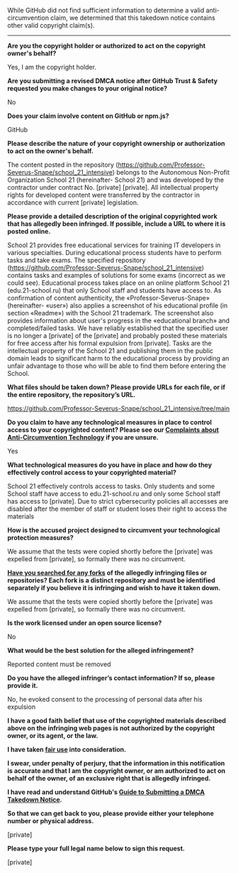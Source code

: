 While GitHub did not find sufficient information to determine a valid anti-circumvention claim, we determined that this takedown notice contains other valid copyright claim(s).

---

**Are you the copyright holder or authorized to act on the copyright owner's behalf?**

Yes, I am the copyright holder.

**Are you submitting a revised DMCA notice after GitHub Trust & Safety requested you make changes to your original notice?**

No

**Does your claim involve content on GitHub or npm.js?**

GitHub

**Please describe the nature of your copyright ownership or authorization to act on the owner's behalf.**

The content posted in the repository (https://github.com/Professor-Severus-Snape/school_21_intensive) belongs to the Autonomous Non-Profit Organization School 21 (hereinafter- School 21) and was developed by the contractor under contract No. [private] [private]. All intellectual property rights for developed content were transferred by the contractor in accordance with current [private] legislation.

**Please provide a detailed description of the original copyrighted work that has allegedly been infringed. If possible, include a URL to where it is posted online.**

School 21 provides free educational services for training IT developers in various specialties. During educational process students have to perform tasks and take exams. The specified repository (https://github.com/Professor-Severus-Snape/school_21_intensive) contains tasks and examples of solutions for some exams (incorrect as we could see). Educational process takes place on an online platform School 21 (edu.21-school.ru) that only School staff and students have access to. As confirmation of content authenticity, the «Professor-Severus-Snape» (hereinafter- «user») also applies a screenshot of his educational profile (in section «Readme») with the School 21 trademark. The screenshot also provides information about user's progress in the «educational branch» and completed/failed tasks. We have reliably established that the specified user is no longer a [private] of the [private] and probably posted these materials for free access after his formal expulsion from [private]. Tasks are the intellectual property of the School 21 and publishing them in the public domain leads to significant harm to the educational process by providing an unfair advantage to those who will be able to find them before entering the School.

**What files should be taken down? Please provide URLs for each file, or if the entire repository, the repository’s URL.**

https://github.com/Professor-Severus-Snape/school_21_intensive/tree/main

**Do you claim to have any technological measures in place to control access to your copyrighted content? Please see our <a href="https://docs.github.com/articles/guide-to-submitting-a-dmca-takedown-notice#complaints-about-anti-circumvention-technology">Complaints about Anti-Circumvention Technology</a> if you are unsure.**

Yes

**What technological measures do you have in place and how do they effectively control access to your copyrighted material?**

School 21 effectively controls access to tasks. Only students and some School staff have access to edu.21-school.ru and only some School staff has access to [private]. Due to strict cybersecurity policies all accesses are disabled after the member of staff or student loses their right to access the materials

**How is the accused project designed to circumvent your technological protection measures?**

We assume that the tests were copied shortly before the [private] was expelled from [private], so formally there was no circumvent.

**<a href="https://docs.github.com/articles/dmca-takedown-policy#b-what-about-forks-or-whats-a-fork">Have you searched for any forks</a> of the allegedly infringing files or repositories? Each fork is a distinct repository and must be identified separately if you believe it is infringing and wish to have it taken down.**

We assume that the tests were copied shortly before the [private] was expelled from [private], so formally there was no circumvent.

**Is the work licensed under an open source license?**

No

**What would be the best solution for the alleged infringement?**

Reported content must be removed

**Do you have the alleged infringer’s contact information? If so, please provide it.**

No, he evoked consent to the processing of personal data after his expulsion

**I have a good faith belief that use of the copyrighted materials described above on the infringing web pages is not authorized by the copyright owner, or its agent, or the law.**

**I have taken <a href="https://www.lumendatabase.org/topics/22">fair use</a> into consideration.**

**I swear, under penalty of perjury, that the information in this notification is accurate and that I am the copyright owner, or am authorized to act on behalf of the owner, of an exclusive right that is allegedly infringed.**

**I have read and understand GitHub's <a href="https://docs.github.com/articles/guide-to-submitting-a-dmca-takedown-notice/">Guide to Submitting a DMCA Takedown Notice</a>.**

**So that we can get back to you, please provide either your telephone number or physical address.**

[private]

**Please type your full legal name below to sign this request.**

[private]
